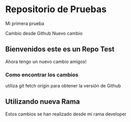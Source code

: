 # Repositorio de Pruebas


Mi primera prueba

Cambio desde Github
Nuevo cambio

## Bienvenidos este es un Repo Test


Ahora tengo un nuevo cambio amigos!

### Como encontrar los cambios

utiliza git fetch origin para obtener la versión de Github

## Utilizando nueva Rama

Estos cambios se han realizado desde mi rama developer
